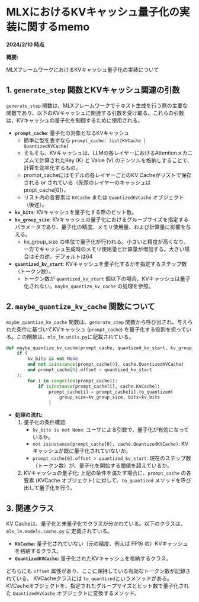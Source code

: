 # MLXにおけるKVキャッシュ量子化の実装に関するmemo
**2024/2/10 時点**

**概要:**

MLXフレームワークにおけるKVキャッシュ量子化の実装について


## 1. `generate_step` 関数とKVキャッシュ関連の引数

`generate_step` 関数は、MLXフレームワークでテキスト生成を行う際の主要な関数であり、以下のKVキャッシュに関連する引数を受け取る。これらの引数は、KVキャッシュの量子化を制御するために使用される。

*   **`prompt_cache`**: 量子化の対象となるKVキャッシュ
    *   簡単に型を表すなら `prompt_cache: list[KVCache | QuantizedKVCache]`
    *   そもそも、KVキャッシュは、LLMの各レイヤーにおけるAttentionメカニズムで計算されたKey (K) と Value (V) のテンソルを格納しすることで、計算を効率化するもの。
    *   prompt_cacheにはモデルの各レイヤーごとのKV Cacheがリストで保存される or されている（先頭のレイヤーのキャッシュはpropt_cache[0]）。
    *   リスト内の各要素は `KVCache` または `QuantizedKVCache` オブジェクト（後述）。
*   **`kv_bits`**: KVキャッシュを量子化する際のビット数。
*   **`kv_group_size`**: KVキャッシュの量子化におけるグループサイズを指定するパラメータであり、量子化の精度、メモリ使用量、および計算量に影響を与える。
    *   kv_group_size の単位で量子化が行われる。小さいと精度が高くなり、一方でキャッシュ生成時のメモリ使用量と計算量が増加する。大きい場合はその逆。デフォルトは64
*   **`quantized_kv_start`**: KVキャッシュを量子化するかを指定するステップ数（トークン数）。
    *   トークン数が `quantized_kv_start` 個以下の場合、KVキャッシュは量子化されない。`maybe_quantize_kv_cache` の処理を参照。

## 2. `maybe_quantize_kv_cache` 関数について

`maybe_quantize_kv_cache` 関数は、`generate_step` 関数から呼び出され、与えられた条件に基づいてKVキャッシュ (`prompt_cache`) を量子化する役割を担っている。この関数は、`mlx_lm.utils.py`に記載されている。

```python
def maybe_quantize_kv_cache(prompt_cache, quantized_kv_start, kv_group_size, kv_bits):
    if (
        kv_bits is not None
        and not isinstance(prompt_cache[0], cache.QuantizedKVCache)
        and prompt_cache[0].offset > quantized_kv_start
    ):
        for i in range(len(prompt_cache)):
            if isinstance(prompt_cache[i], cache.KVCache):
                prompt_cache[i] = prompt_cache[i].to_quantized(
                    group_size=kv_group_size, bits=kv_bits
                )
```

*   **処理の流れ:**
    1.  量子化の条件確認:
        *   `kv_bits is not None`: ユーザによる引数で、量子化が有効になっているか。
        *   `not isinstance(prompt_cache[0], cache.QuantizedKVCache)`: KVキャッシュが既に量子化されていないか。
        *   `prompt_cache[0].offset > quantized_kv_start`: 現在のステップ数（トークン数）が、量子化を開始する閾値を超えているか。
    2.  KVキャッシュの量子化: 上記の条件を満たす場合に、`prompt_cache` の各要素 (KVCache オブジェクト) に対して、`to_quantized` メソッドを呼び出して量子化を行う。

## 3. 関連クラス

KV Cacheは、量子化と未量子化でクラスが分かれている。以下のクラスは、`mlx_lm.models.cache.py` に定義されている。

*   **`KVCache`:** 量子化されていない（元の精度、例えば FP16 の）KVキャッシュを格納するクラス。
*   **`QuantizedKVCache`:** 量子化されたKVキャッシュを格納するクラス。

どちらにも `offset` 属性があり、ここに保持している有効なトークン数が記録されている。
KVCacheクラスには `to_quantized`というメソッドがある。KVCacheオブジェクトを、指定されたグループサイズとビット数で量子化された `QuantizedKVCache` オブジェクトに変換するメソッド。
